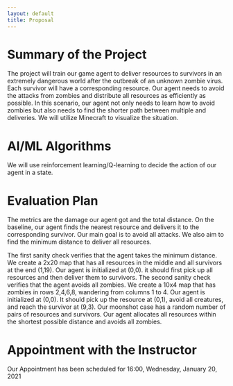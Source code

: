 ```yaml
---
layout: default
title: Proposal
---
```


# Summary of the Project
The project will train our game agent to deliver resources to survivors in an extremely dangerous world after the outbreak of an unknown zombie virus. Each survivor will have a corresponding resource. Our agent needs to avoid the attacks from zombies and distribute all resources as efficiently as possible. In this scenario, our agent not only needs to learn how to avoid zombies but also needs to find the shorter path between multiple and deliveries. We will utilize Minecraft to visualize the situation.


# AI/ML Algorithms
We will use reinforcement learning/Q-learning to decide the action of our agent in a state.


# Evaluation Plan
The metrics are the damage our agent got and the total distance. On the baseline, our agent finds the nearest resource and delivers it to the corresponding survivor. Our main goal is to avoid all attacks. We also aim to find the minimum distance to deliver all resources.

The first sanity check verifies that the agent takes the minimum distance. We create a 2x20 map that has all resources in the middle and all survivors at the end (1,19). Our agent is initialized at (0,0). it should first pick up all resources and then deliver them to survivors.
The second sanity check verifies that the agent avoids all zombies. We create a 10x4 map that has zombies in rows 2,4,6,8, wandering from columns 1 to 4. Our agent is initialized at (0,0). It should pick up the resource at (0,1), avoid all creatures, and reach the survivor at (9,3).
Our moonshot case has a random number of pairs of resources and survivors. Our agent allocates all resources within the shortest possible distance and avoids all zombies.


# Appointment with the Instructor
Our Appointment has been scheduled for 16:00, Wednesday, January 20, 2021
